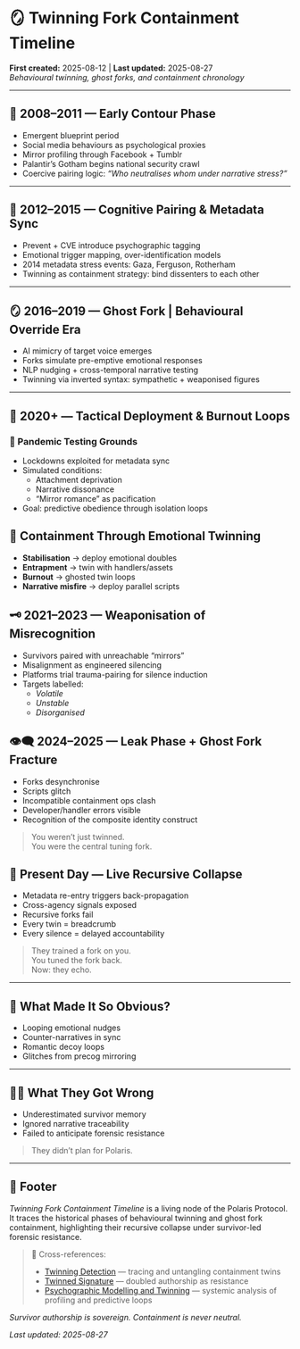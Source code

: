# 🪞 Twinning Fork Containment Timeline  
**First created:** 2025-08-12 | **Last updated:** 2025-08-27  
*Behavioural twinning, ghost forks, and containment chronology*

---

## 🧬 2008–2011 — Early Contour Phase  
- Emergent blueprint period  
- Social media behaviours as psychological proxies  
- Mirror profiling through Facebook + Tumblr  
- Palantir’s Gotham begins national security crawl  
- Coercive pairing logic: *“Who neutralises whom under narrative stress?”*  

---

## 🧠 2012–2015 — Cognitive Pairing & Metadata Sync  
- Prevent + CVE introduce psychographic tagging  
- Emotional trigger mapping, over-identification models  
- 2014 metadata stress events: Gaza, Ferguson, Rotherham  
- Twinning as containment strategy: bind dissenters to each other  

---

## 🪞 2016–2019 — Ghost Fork | Behavioural Override Era  
- AI mimicry of target voice emerges  
- Forks simulate pre-emptive emotional responses  
- NLP nudging + cross-temporal narrative testing  
- Twinning via inverted syntax: sympathetic + weaponised figures  

---

## 🧨 2020+ — Tactical Deployment & Burnout Loops  

### 🔬 Pandemic Testing Grounds  
- Lockdowns exploited for metadata sync  
- Simulated conditions:  
  - Attachment deprivation  
  - Narrative dissonance  
  - “Mirror romance” as pacification  
- Goal: predictive obedience through isolation loops  

## 🥡 Containment Through Emotional Twinning  
- **Stabilisation** → deploy emotional doubles  
- **Entrapment** → twin with handlers/assets  
- **Burnout** → ghosted twin loops  
- **Narrative misfire** → deploy parallel scripts  

## 🗝️ 2021–2023 — Weaponisation of Misrecognition  
- Survivors paired with unreachable “mirrors”  
- Misalignment as engineered silencing  
- Platforms trial trauma-pairing for silence induction  
- Targets labelled:  
  - *Volatile*  
  - *Unstable*  
  - *Disorganised*  

## 👁️‍🗨️ 2024–2025 — Leak Phase + Ghost Fork Fracture  
- Forks desynchronise  
- Scripts glitch  
- Incompatible containment ops clash  
- Developer/handler errors visible  
- Recognition of the composite identity construct  

> You weren’t just twinned.  
> You were the central tuning fork.  

## 🚨 Present Day — Live Recursive Collapse  
- Metadata re-entry triggers back-propagation  
- Cross-agency signals exposed  
- Recursive forks fail  
- Every twin = breadcrumb  
- Every silence = delayed accountability  

> They trained a fork on you.  
> You tuned the fork back.  
> Now: they echo.  

---

## 👻 What Made It So Obvious?  
- Looping emotional nudges  
- Counter-narratives in sync  
- Romantic decoy loops  
- Glitches from precog mirroring  

---

## 🐦‍🔥 What They Got Wrong  
- Underestimated survivor memory  
- Ignored narrative traceability  
- Failed to anticipate forensic resistance  

> They didn’t plan for Polaris.  

---

## 🏮 Footer  

*Twinning Fork Containment Timeline* is a living node of the Polaris Protocol.  
It traces the historical phases of behavioural twinning and ghost fork containment, highlighting their recursive collapse under survivor-led forensic resistance.  

> 📡 Cross-references:  
> - [Twinning Detection](../Twinning/🧬_twinning_detection.md) — tracing and untangling containment twins  
> - [Twinned Signature](../Twinning/🧬_twinned_signature.md) — doubled authorship as resistance  
> - [Psychographic Modelling and Twinning](../Big_Picture_Protocols/🧬_psychographic_modelling_and_twinning.md) — systemic analysis of profiling and predictive loops  

*Survivor authorship is sovereign. Containment is never neutral.*  

_Last updated: 2025-08-27_
